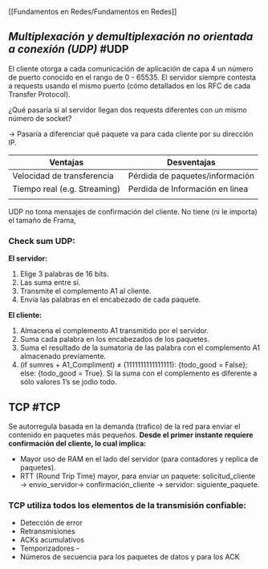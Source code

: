 [[Fundamentos en Redes/Fundamentos en Redes]]
## *Multiplexación y demultiplexación no orientada a conexión (UDP)* #UDP
El cliente otorga a cada comunicación de aplicación de capa 4 un número de puerto conocido en el rango de 0 - 65535. El servidor siempre contesta a requests usando el mismo puerto (cómo detallados en los RFC de cada Transfer Protocol).

¿Qué pasaría si al servidor llegan dos requests diferentes con un mismo número de socket?

→ Pasaría a diferenciar qué paquete va para cada cliente por su dirección IP.

|Ventajas|Desventajas|
|---|---|
|Velocidad de transferencia|Pérdida de paquetes/información|
|Tiempo real (e.g. Streaming)|Perdida de Información en linea|
|||

UDP no toma mensajes de confirmación del cliente. No tiene (ni le importa) el tamaño de Frama,

### Check sum UDP:

**El servidor:**
1. Elige 3 palabras de 16 bits.
2. Las suma entre sí.
3. Transmite el complemento A1 al cliente.
4. Envía las palabras en el encabezado de cada paquete.

**El cliente:**
1. Almacena el complemento A1 transmitido por el servidor.
2. Suma cada palabra en los encabezados de los paquetes.
3. Suma el resultado de la sumatoria de las palabra con el complemento A1 almacenado previamente.
4. (if sumres + A1_Compliment) ≠ (1111111111111111): {todo_good = False}; else: {todo_good = True}. Si la suma con el complemento es diferente a sólo valores 1’s se jodio todo.

## TCP #TCP
Se autorregula basada en la demanda (trafico) de la red para enviar el contenido en paquetes más pequeños. ****************************************Desde el primer instante requiere confirmación del cliente, lo cual implica:****************************************

- Mayor uso de RAM en el lado del servidor (para contadores y replica de paquetes).
- RTT (Round Trip Time) mayor, para enviar un paquete: solicitud_cliente → envio_servidor→ confirmación_cliente → servidor: siguiente_paquete.
### TCP utiliza todos los elementos de la transmisión confiable: 
- Detección de error 
- Retransmisiones 
- ACKs acumulativos 
- Temporizadores -
- Números de secuencia para los paquetes de datos y para los ACK